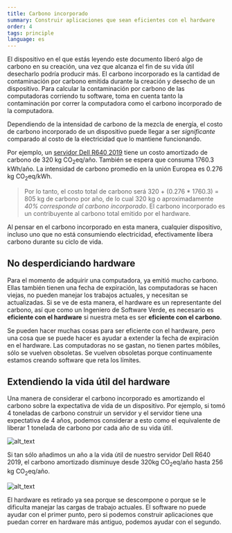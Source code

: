 ```yaml
---
title: Carbono incorporado
summary: Construir aplicaciones que sean eficientes con el hardware
order: 4
tags: principle
language: es
---
```

El dispositivo en el que estás leyendo este documento liberó algo de carbono en su creación, una vez que alcanza el fin de su vida útil desecharlo podría producir más.
El carbono incorporado es la cantidad de contaminación por carbono emitida durante la creación y desecho de un dispositivo. Para calcular la contaminación por carbono de las computadoras corriendo tu software, toma en cuenta tanto la contaminación por correr la computadora como el carbono incorporado de la computadora.

Dependiendo de la intensidad de carbono de la mezcla de energía, el costo de carbono incorporado de un dispositivo puede llegar a ser *significante* comparado al costo de la electricidad que lo mantiene funcionando.

Por ejemplo, un [servidor Dell R640 2019](https://i.dell.com/sites/csdocuments/CorpComm_Docs/en/carbon-footprint-poweredge-r640.pdf) tiene un costo amortizado de carbono de 320 kg CO<sub>2</sub>eq/año. También se espera que consuma 1760.3 kWh/año. La intensidad de carbono promedio en la unión Europea es 0.276 kg CO<sub>2</sub>eq/kWh.

> Por lo tanto, el costo total de carbono será 320 + (0.276 * 1760.3) = 805 kg de carbono por año, de lo cual 320 kg o aproximadamente *40% corresponde al carbono incorporado*. El carbono incorporado es un contribuyente al carbono total emitido por el hardware.

Al pensar en el carbono incorporado en esta manera, cualquier dispositivo, incluso uno que no está consumiendo electricidad, efectivamente libera carbono durante su ciclo de vida.

## No desperdiciando hardware

Para el momento de adquirir una computadora, ya emitió mucho carbono. Ellas también tienen una fecha de expiración, las computadoras se hacen viejas, no pueden manejar los trabajos actuales, y necesitan se actualizadas. Si se ve de esta manera, el hardware es un representante del carbono, así que como un Ingeniero de Software Verde, es necesario es **eficiente con el hardware** si nuestra meta es ser **eficiente con el carbono**.

Se pueden hacer muchas cosas para ser eficiente con el hardware, pero una cosa que se puede hacer es ayudar a extender la fecha de expiración en el hardware. Las computadoras no se gastan, no tienen partes móbiles, sólo se vuelven obsoletas. Se vuelven obsoletas porque continuamente estamos creando software que reta los límites.

## Extendiendo la vida útil del hardware

Una manera de considerar el carbono incorporado es amortizando el carbono sobre la expectativa de vida de un dispositivo. Por ejemplo, si tomó 4 toneladas de carbono construir un servidor y el servidor tiene una expectativa de 4 años, podemos considerar a esto como el equivalente de liberar 1 tonelada de carbono por cada año de su vida útil.

![alt_text](/assets/images/principles/embodied-carbon-1.png "Carbono incorporado de un servidor amortizado sobre 4 años.")

Si tan sólo añadimos un año a la vida útil de nuestro servidor Dell R640 2019, el carbono amortizado disminuye desde 320kg CO<sub>2</sub>eq/año hasta 256 kg CO<sub>2</sub>eq/año.

![alt_text](/assets/images/principles/embodied-carbon-2.png "Carbon incorporado del mismo servidor amortizado sobre 5 años.")

El hardware es retirado ya sea porque se descompone o porque se le dificulta manejar las cargas de trabajo actuales. El software no puede ayudar con el primer punto, pero si podemos construir aplicaciones que puedan correr en hardware más antiguo, podemos ayudar con el segundo.
